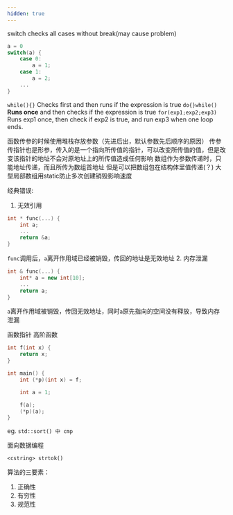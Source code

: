 ```yaml
---
hidden: true
---
```

switch checks all cases without break(may cause problem)
```C++
a = 0
switch(a) {
	case 0:
		a = 1;
	case 1:
		a = 2;
	...
}
```

`while(){}` Checks first and then runs if the expression is true
`do{}while()` **Runs once** and then checks if the expression is true
`for(exp1;exp2;exp3)` Runs exp1 once, then check if exp2 is true, and run exp3 when one loop ends.

函数传参的时候使用堆栈存放参数（先进后出，默认参数先后顺序的原因）
传参传指针也是形参，传入的是一个指向所传值的指针，可以改变所传值的值，但是改变该指针的地址不会对原地址上的所传值造成任何影响
数组作为参数传递时，只能地址传递，而且所传为数组首地址
但是可以把数组包在结构体里值传递(？)
大型局部数组用static防止多次创建销毁影响速度

经典错误:
1. 无效引用
```C++
int * func(...) {
	int a;
	...
	return &a;
}
```
`func`调用后，`a`离开作用域已经被销毁，传回的地址是无效地址
2. 内存泄漏
```C++
int & func(...) {
	int* a = new int[10];
	...
	return a;
}
```
`a`离开作用域被销毁，传回无效地址，同时`a`原先指向的空间没有释放，导致内存泄漏

函数指针 高阶函数
```C++
int f(int x) {
	return x;
}

int main() {
	int (*p)(int x) = f;

	int a = 1;

	f(a);
	(*p)(a);
}
```
eg. `std::sort() 中 cmp`

面向数据编程

`<cstring> strtok()`

算法的三要素：
1. 正确性
2. 有穷性
3. 规范性